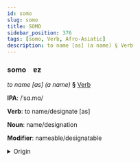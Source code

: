 ```yaml
---
id: somo
slug: somo
title: SOMO
sidebar_position: 376
tags: [somo, Verb, Afro-Asiatic]
description: to name [as] (a name) § Verb
---
```


### somo&emsp;<span kind="abugida">ɐƶ</span>

*to name [as] (a name)* **§** [Verb](../../tags/Verb)

**IPA**: /ˈsɑ.mɑ/

**Verb**: to name/designate [as]

**Noun**: name/designation

**Modifier**: nameable/designatable

<details>
    <summary>Origin</summary>
    Arabic سَمَّى sammā /sam.maː/<br/>
    <em>Afro-Asiatic Language Family</em>
</details>